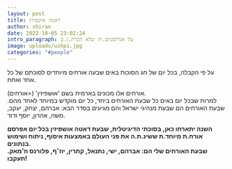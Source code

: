 ```yaml
---
layout: post
title: דאטה אושפיזין
author: shiran
date: 2022-10-05 23:02:24
intro_paragraph: על אנליסטים.ות שלא הכרת.ן.ם
image: uploads/ushpi.jpg
categories: "#people"
---
```

על פי הקבלה, בכל יום של חג הסוכות באים שבעה אורחים מיוחדים לסוכתם של כל אחד ואחת. 

אורחים אלו מכונים בארמית בשם 'אושפיזין' (=אורחים).  
למרות שבכל יום באים כל שבעת האורחים ביחד, כל יום מוקדש במיוחד לאחד מהם. שבעת האורחים הם שבעת מנהיגי ישראל והם מגיעים בסדר הבא: אברהם, יצחק, יעקב, משה, אהרון, יוסף ודוד.

**השנה יתארחו כאן, בסוכתי הדיגיטלית, שבעת דאטה אושפיזין
בכל יום אפרסם אורח.ת מיוחד.ת ששינ.ת.ה את פני העולם באמצעות איסוף, ניתוח ושימוש בנתונים. <br> 
שבעת האורחים שלי הם: אברהם, ישי, נתנאל, קתרין, יוז׳ף, פלורנס וז'מאק. 
תעקבו!**
